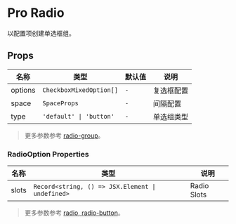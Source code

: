 # Pro Radio

以配置项创建单选框组。

<demo title="基础用法" expand src="./demo/basic.vue" />

<demo title="按钮组" expand src="./demo/buttons.vue" description="有的时候用按钮显得更优雅一点。" />

<demo title="尺寸" expand src="./demo/sizes.vue" description="任君挑选。" />

## Props

| 名称 | 类型 | 默认值 | 说明 |
| --- | --- | --- | --- |
| options | `CheckboxMixedOption[]` | `-` | 复选框配置 |
| space | `SpaceProps` | `-` | 间隔配置 |
| type | `'default' \| 'button'` | `-` | 单选组类型 |

> 更多参数参考 [radio-group](https://www.naiveui.com/zh-CN/os-theme/components/radio#RadioGroup-Props)。

### RadioOption Properties

| 名称 | 类型 | 说明 |
| --- | --- | --- |
| slots | `Record<string, () => JSX.Element \| undefined>` | Radio Slots |

> 更多参数参考 [radio, radio-button](https://www.naiveui.com/zh-CN/os-theme/components/radio#Radio-Props,-RadioButton-Props)。
